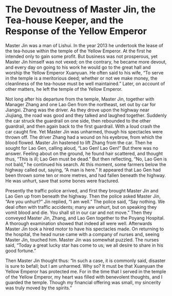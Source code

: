 # The Devoutness of Master Jin, the Tea-house Keeper, and the Response of the Yellow Emperor

Master Jin was a man of Lishui. In the year 2013 he undertook the lease of the tea-house within the temple of the Yellow Emperor. At the first he intended only to gain some profit. But business was not prosperous, yet Master Jin himself was not vexed; on the contrary, he became more devout, and every day on going to his work he would go to the great hall and worship the Yellow Emperor Xuanyuan. He often said to his wife, “To serve in the temple is a meritorious deed; whether or not we make money, the cleanliness of the tea-house must be well maintained.” Later, on account of other matters, he left the temple of the Yellow Emperor.

Not long after his departure from the temple, Master Jin, together with Manager Zhang and one Lao Gen from the northeast, set out by car for Jiangxi. Zhang was the driver. As they drove upon the highway near Jiujiang, the road was good and they talked and laughed together. Suddenly the car struck the guardrail on one side, then rebounded to the other guardrail, and then again back to the first guardrail. With a loud crash the car caught fire. Yet Master Jin was unharmed, though his spectacles were thrown off. The driver Zhang had a wound on his eyebrow, from which the blood flowed. Master Jin hastened to lift Zhang from the car. Then he sought for Lao Gen, calling aloud, “Lao Gen! Lao Gen!” But there was no answer. Feeling about on the ground, he found hair scattered, and thought thus, “This is ill; Lao Gen must be dead.” But then reflecting, “No, Lao Gen is not bald,” he continued his search. At this moment, some farmers below the highway called out, saying, “A man is here.” It appeared that Lao Gen had been thrown some ten or more metres, and had fallen beneath the highway. He was unhurt, save that some bones were fractured.

Presently the traffic police arrived, and first they brought Master Jin and Lao Gen up from beneath the highway. Then the police asked Master Jin, “Are you unhurt?” Jin replied, “I am well.” The police said, “Say nothing. We deal often with traffic accidents; many are unhurt, but on speaking they vomit blood and die. You shall sit in our car and not move.” Then they conveyed Master Jin, Zhang, and Lao Gen together to the Poyang Hospital. A thorough examination showed that indeed all were well. Afterwards Master Jin took a hired motor to have his spectacles made. On returning to the hospital, the head nurse came with a company of nurses and, seeing Master Jin, touched him. Master Jin was somewhat puzzled. The nurses said, “Today a great lucky star has come to us; we all desire to share in his good fortune.”

Then Master Jin thought thus: “In such a case, it is commonly said, disaster is sure to befall; but I am unharmed. Why so? It must be that Xuanyuan the Yellow Emperor has protected me. For in the time that I served in the temple of the Yellow Emperor, my heart was filled with benevolent thoughts, and I guarded the temple. Though my financial offering was small, my sincerity was truly moved by the spirits.”
